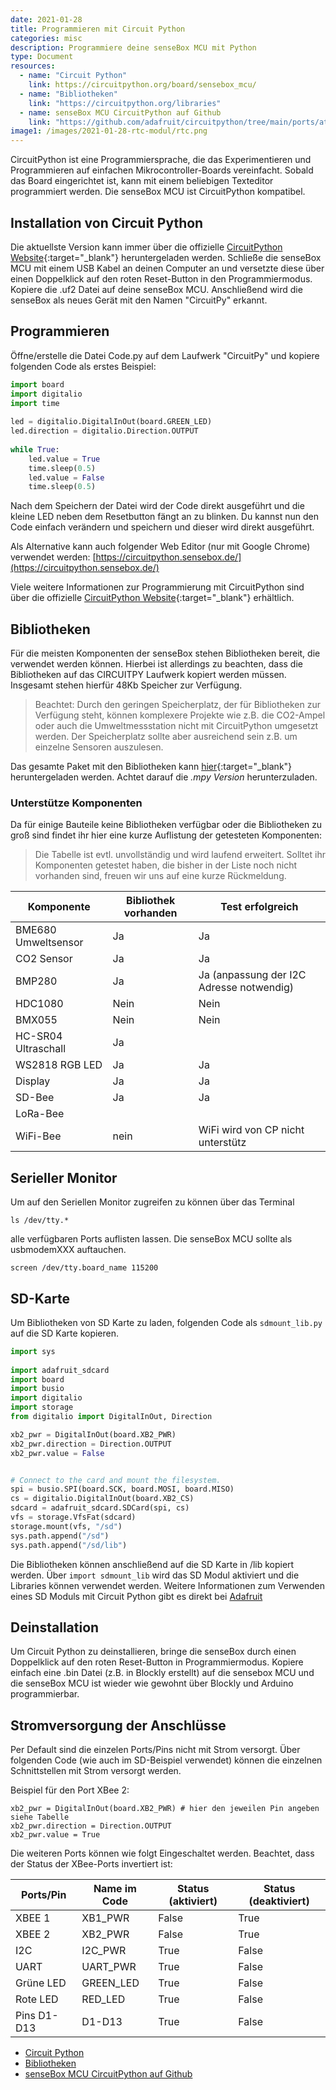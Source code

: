 ```yaml
---
date: 2021-01-28
title: Programmieren mit Circuit Python
categories: misc
description: Programmiere deine senseBox MCU mit Python
type: Document
resources:
  - name: "Circuit Python"
    link: https://circuitpython.org/board/sensebox_mcu/
  - name: "Bibliotheken"
    link: "https://circuitpython.org/libraries"
  - name: senseBox MCU CircuitPython auf Github
    link: "https://github.com/adafruit/circuitpython/tree/main/ports/atmel-samd/boards/sensebox_mcu"
image1: /images/2021-01-28-rtc-modul/rtc.png
---
```


CircuitPython ist eine Programmiersprache, die das Experimentieren und Programmieren auf einfachen Mikrocontroller-Boards vereinfacht. Sobald das Board eingerichtet ist, kann mit einem beliebigen Texteditor programmiert werden. Die senseBox MCU ist CircuitPython kompatibel.

## Installation von Circuit Python

Die aktuellste Version kann immer über die offizielle [CircuitPython Website](https://circuitpython.org/board/sensebox_mcu/){:target="_blank"} heruntergeladen werden. 
Schließe die senseBox MCU mit einem USB Kabel an deinen Computer an und versetzte diese über einen Doppelklick auf den roten Reset-Button in den Programmiermodus. Kopiere die .uf2 Datei auf deine senseBox MCU. Anschließend wird die senseBox als neues Gerät mit den Namen "CircuitPy" erkannt.

## Programmieren

Öffne/erstelle die Datei Code.py auf dem Laufwerk "CircuitPy" und kopiere folgenden Code als erstes Beispiel:

```python
import board
import digitalio
import time
 
led = digitalio.DigitalInOut(board.GREEN_LED)
led.direction = digitalio.Direction.OUTPUT
 
while True:
    led.value = True
    time.sleep(0.5)
    led.value = False
    time.sleep(0.5)
```    

Nach dem Speichern der Datei wird der Code direkt ausgeführt und die kleine LED neben dem Resetbutton fängt an zu blinken. Du kannst nun den Code einfach verändern und speichern und dieser wird direkt ausgeführt.

Als Alternative kann auch folgender Web Editor (nur mit Google Chrome) verwendet werden:
[https://circuitpython.sensebox.de/](https://circuitpython.sensebox.de/)


Viele weitere Informationen zur Programmierung mit CircuitPython sind über die offizielle [CircuitPython Website](https://circuitpython.org/awesome){:target="_blank"} erhältlich.

## Bibliotheken
Für die meisten Komponenten der senseBox stehen Bibliotheken bereit, die verwendet werden können. Hierbei ist allerdings zu beachten, dass die Bibliotheken auf das CIRCUITPY Laufwerk kopiert werden müssen. Insgesamt stehen hierfür 48Kb Speicher zur Verfügung. 

>Beachtet: Durch den geringen Speicherplatz, der für Bibliotheken zur Verfügung steht, können komplexere Projekte wie z.B. die CO2-Ampel oder auch die Umweltmessstation nicht mit CircuitPython umgesetzt werden. Der Speicherplatz sollte aber ausreichend sein z.B. um einzelne Sensoren auszulesen.

Das gesamte Paket mit den Bibliotheken kann [hier](https://circuitpython.org/libraries){:target="_blank"} heruntergeladen werden. Achtet darauf die *.mpy Version* herunterzuladen. 


### Unterstütze Komponenten

Da für einige Bauteile keine Bibliotheken verfügbar oder die Bibliotheken zu groß sind findet ihr hier eine kurze Auflistung der getesteten Komponenten:

>Die Tabelle ist evtl. unvollständig und wird laufend erweitert. Solltet ihr Komponenten getestet haben, die bisher in der Liste noch nicht vorhanden sind, freuen wir uns auf eine kurze Rückmeldung. 

| Komponente | Bibliothek vorhanden | Test erfolgreich |
| ---------  | --------             |   ---------      |
| BME680 Umweltsensor | Ja | Ja | 
| CO2 Sensor | Ja | Ja |
| BMP280 | Ja | Ja (anpassung der I2C Adresse notwendig) |
| HDC1080 | Nein | Nein |
| BMX055 | Nein | Nein |
| HC-SR04 Ultraschall | Ja | |
| WS2818 RGB LED |  Ja | Ja |
| Display | Ja | Ja |
| SD-Bee | Ja | Ja |
| LoRa-Bee |  | | 
| WiFi-Bee | nein | WiFi wird von CP nicht unterstütz |
 



## Serieller Monitor
Um auf den Seriellen Monitor zugreifen zu können über das Terminal 
```
ls /dev/tty.*
```
alle verfügbaren Ports auflisten lassen. Die senseBox MCU sollte als usbmodemXXX auftauchen.
```
screen /dev/tty.board_name 115200
```

## SD-Karte
Um Bibliotheken von SD Karte zu laden, folgenden Code als `sdmount_lib.py` auf die SD Karte kopieren.

```python
import sys
 
import adafruit_sdcard
import board
import busio
import digitalio
import storage
from digitalio import DigitalInOut, Direction 

xb2_pwr = DigitalInOut(board.XB2_PWR)
xb2_pwr.direction = Direction.OUTPUT
xb2_pwr.value = False


# Connect to the card and mount the filesystem.
spi = busio.SPI(board.SCK, board.MOSI, board.MISO)
cs = digitalio.DigitalInOut(board.XB2_CS)
sdcard = adafruit_sdcard.SDCard(spi, cs)
vfs = storage.VfsFat(sdcard)
storage.mount(vfs, "/sd")
sys.path.append("/sd")
sys.path.append("/sd/lib")
```

Die Bibliotheken können anschließend auf die SD Karte in /lib kopiert werden. 
Über `import sdmount_lib` wird das SD Modul aktiviert und die Libraries können verwendet werden. Weitere Informationen zum Verwenden eines SD Moduls mit Circuit Python gibt es direkt bei [Adafruit](https://learn.adafruit.com/adafruit-micro-sd-breakout-board-card-tutorial/circuitpython)


## Deinstallation
Um Circuit Python zu deinstallieren, bringe die senseBox durch einen Doppelklick auf den roten Reset-Button in Programmiermodus. Kopiere einfach eine .bin Datei (z.B. in Blockly erstellt) auf die sensebox MCU und die senseBox MCU ist wieder wie gewohnt über Blockly und Arduino programmierbar.

## Stromversorgung der Anschlüsse
Per Default sind die einzelen Ports/Pins nicht mit Strom versorgt. Über folgenden Code (wie auch im SD-Beispiel verwendet) können die einzelnen Schnittstellen mit Strom versorgt werden. 

Beispiel für den Port XBee 2:

```
xb2_pwr = DigitalInOut(board.XB2_PWR) # hier den jeweilen Pin angeben siehe Tabelle
xb2_pwr.direction = Direction.OUTPUT
xb2_pwr.value = True
```
Die weiteren Ports können wie folgt Eingeschaltet werden. Beachtet, dass der Status der XBee-Ports invertiert ist:

| Ports/Pin | Name im Code | Status (aktiviert) | Status (deaktiviert) |
| --- | ---- | ---- | ---- | 
| XBEE 1 | XB1_PWR |  False | True |
| XBEE 2 | XB2_PWR |  False | True | 
| I2C |  I2C_PWR |  True | False |
| UART | UART_PWR |  True | False |
| Grüne LED | GREEN_LED | True | False |
| Rote LED | RED_LED | True | False |
| Pins D1-D13 | D1-D13 | True | False |




- [Circuit Python](https://circuitpython.org/board/sensebox_mcu/)
- [Bibliotheken](https://circuitpython.org/libraries)
- [senseBox MCU CircuitPython auf Github](https://github.com/adafruit/circuitpython/tree/main/ports/atmel-samd/boards/sensebox_mcu)
